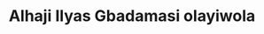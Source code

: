 ---
title: "Alhaji Ilyas Gbadamasi olayiwola"
url: /jos/alhaji-ilyas-gbadamasi-olayiwola/
shop: religion
---